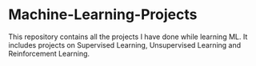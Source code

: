 # Machine-Learning-Projects

This repository contains all the projects I have done while learning ML.
It includes projects on Supervised Learning, Unsupervised Learning and Reinforcement Learning.
